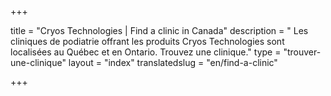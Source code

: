 +++

title = "Cryos Technologies | Find a clinic in Canada"
description = " Les cliniques de podiatrie offrant les produits Cryos Technologies sont localisées au Québec et en Ontario. Trouvez une clinique."
type = "trouver-une-clinique"
layout = "index"
translatedslug = "en/find-a-clinic"

+++